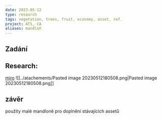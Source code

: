 ```yaml
---
date: 2023-05-12
type: research
tags: vegetation, trees, fruit, economy, asset, ref.
project: ATS, CA
aliases: mandloň
---
```


## Zadání
## Research:
[miro](https://miro.com/app/board/uXjVMWoMwfU=/?moveToWidget=3458764552981497047&cot=14)
![[../atachements/Pasted image 20230512180508.png|Pasted image 20230512180508.png]]

## závěr
použity malé mandloně pro doplnění stávajících assetů
